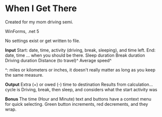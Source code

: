# When I Get There
Created for my mom driving semi.

WinForms, .net 5

No settings exist or get written to file.

**Input**
Start: date, time, activity (driving, break, sleeping), and time left.
End: date, time ... when you should be there.
Sleep duration
Break duration
Driving duration
Distance (to travel)^
Average speed^

^: miles or kilometers or inches, it doesn't really matter as long as you keep the same measure.

**Output**
Extra (+) or owed (-) time to destination
Results from calculation... cycle is Driving, break, then sleep, and considers what the start activity was

**Bonus**
The time (Hour and Minute) text and buttons have a context menu for quick selecting.
Green button increments, red decrements, and they wrap.
